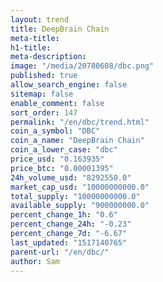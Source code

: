 ```yaml
---
layout: trend
title: DeepBrain Chain
meta-title: 
h1-title: 
meta-description: 
image: "/media/20780608/dbc.png"
published: true
allow_search_engine: false
sitemap: false
enable_comment: false
sort_order: 147
permalink: "/en/dbc/trend.html"
coin_a_symbol: "DBC"
coin_a_name: "DeepBrain Chain"
coin_a_lower_case: "dbc"
price_usd: "0.163935"
price_btc: "0.00001395"
24h_volume_usd: "8292550.0"
market_cap_usd: "10000000000.0"
total_supply: "10000000000.0"
available_supply: "900000000.0"
percent_change_1h: "0.6"
percent_change_24h: "-0.23"
percent_change_7d: "-6.67"
last_updated: "1517140765"
parent-url: "/en/dbc/"
author: Sam
---
```


